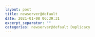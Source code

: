 ```yaml
---
layout: post
title: newserver@default
date: 2021-01-08 06:39:31
excerpt_separator: ""
categories: newserver@default Duplicacy
---
```

```

```
